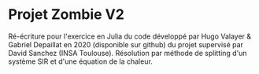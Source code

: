 # Projet Zombie V2

Ré-écriture pour l'exercice en Julia du code développé par Hugo Valayer & Gabriel Depaillat en 2020 (disponible sur github) du projet supervisé par David Sanchez (INSA Toulouse). Résolution par méthode de splitting d'un système SIR et d'une équation de la chaleur.
